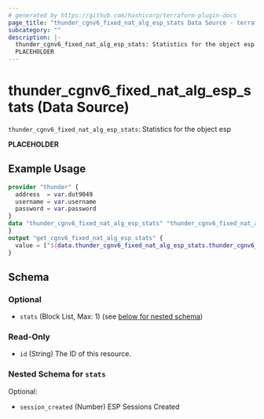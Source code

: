 ```yaml
---
# generated by https://github.com/hashicorp/terraform-plugin-docs
page_title: "thunder_cgnv6_fixed_nat_alg_esp_stats Data Source - terraform-provider-thunder"
subcategory: ""
description: |-
  thunder_cgnv6_fixed_nat_alg_esp_stats: Statistics for the object esp
  PLACEHOLDER
---
```


# thunder_cgnv6_fixed_nat_alg_esp_stats (Data Source)

`thunder_cgnv6_fixed_nat_alg_esp_stats`: Statistics for the object esp

__PLACEHOLDER__

## Example Usage

```terraform
provider "thunder" {
  address  = var.dut9049
  username = var.username
  password = var.password
}
data "thunder_cgnv6_fixed_nat_alg_esp_stats" "thunder_cgnv6_fixed_nat_alg_esp_stats" {
}
output "get_cgnv6_fixed_nat_alg_esp_stats" {
  value = ["${data.thunder_cgnv6_fixed_nat_alg_esp_stats.thunder_cgnv6_fixed_nat_alg_esp_stats}"]
}
```

<!-- schema generated by tfplugindocs -->
## Schema

### Optional

- `stats` (Block List, Max: 1) (see [below for nested schema](#nestedblock--stats))

### Read-Only

- `id` (String) The ID of this resource.

<a id="nestedblock--stats"></a>
### Nested Schema for `stats`

Optional:

- `session_created` (Number) ESP Sessions Created


